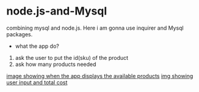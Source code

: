 # node.js-and-Mysql
combining mysql and node.js. Here i am gonna use inquirer and Mysql packages.
* what the app do?
1. ask the user to put the id(sku) of the product 
2. ask how many products needed

[image showing when the app displays the available products](assets/listedItems.jpg)
[img showing user input and total cost](assets/userinput.jpg)

